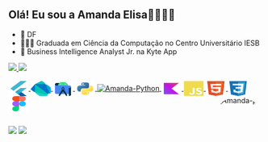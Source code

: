 <h2> Olá! Eu sou a Amanda Elisa🧚🏻‍♀️✨</h2>
<p>

- 📍 DF
- 👩🏻‍🎓 Graduada em Ciência da Computação no Centro Universitário IESB
- 📎 Business Intelligence Analyst Jr. na Kyte App
<div>
  <a href="https://github.com/AmandaElisa">
  <img height="160em" src="https://github-readme-stats.vercel.app/api?username=AmandaElisa&show_icons=true&theme=buefy&include_all_commits=true&count_private=true"/>
  <img height="100em" src="https://github-readme-stats.vercel.app/api/top-langs/?username=AmandaElisa&layout=compact&theme=buefy"/>
  
</div>
<div style="display: inline_block"><br>
 <!--
 <img align="center" alt="Amanda-Ts" height="30" width="40" src="https://raw.githubusercontent.com/devicons/devicon/master/icons/typescript/typescript-plain.svg"> 
 -->
  <img align="center" alt="Amanda-Flutter" height="30" width="40" src="https://raw.githubusercontent.com/devicons/devicon/master/icons/flutter/flutter-original.svg">
  <img align="center" alt="Amanda-Dart" height="30" width="40" src="https://raw.githubusercontent.com/devicons/devicon/master/icons/dart/dart-original.svg">
  <img align="center" alt="Amanda-AndroidStudio" height="30" width="40" src="https://raw.githubusercontent.com/devicons/devicon/master/icons/androidstudio/androidstudio-original.svg">
  <img align="center" alt="Amanda-Python" height="30" width="40" src="https://raw.githubusercontent.com/devicons/devicon/master/icons/python/python-original.svg">
  <img align="center" alt="Amanda-Python" height="30" width="40" src="https://raw.githubusercontent.com/devicons/devicon/master/icons/python/r-original.svg">
  <img align="center" alt="Amanda-Kotlin" height="30" width="40" src="https://raw.githubusercontent.com/devicons/devicon/master/icons/kotlin/kotlin-original.svg">
  <img align="center" alt="Amanda-Js" height="30" width="40" src="https://raw.githubusercontent.com/devicons/devicon/master/icons/javascript/javascript-plain.svg">
  <img align="center" alt="Amanda-HTML" height="30" width="40" src="https://raw.githubusercontent.com/devicons/devicon/master/icons/html5/html5-original.svg">
  <img align="center" alt="Amanda-CSS" height="30" width="40" src="https://raw.githubusercontent.com/devicons/devicon/master/icons/css3/css3-original.svg">
  <img align="center" alt="Amanda-Figma" height="30" width="40" src="https://raw.githubusercontent.com/devicons/devicon/master/icons/figma/figma-original.svg">
  <img align="right" alt="Amanda-pic" height="150" style="border-radius:50px;" src="https://user-images.githubusercontent.com/35099919/187743459-dd5cd561-2964-45b5-b1ff-5f497025a254.png">
</div>

  ##
 
<div>
  <a href = "mailto:amandaelisa47@gmail.com"><img src="https://img.shields.io/badge/-Gmail-%23333?style=for-the-badge&logo=gmail&logoColor=white" target="_blank"></a>
  <a href="https://www.linkedin.com/in/amandaelisa/" target="_blank"><img src="https://img.shields.io/badge/-LinkedIn-%230077B5?style=for-the-badge&logo=linkedin&logoColor=white" target="_blank"></a> 

 
